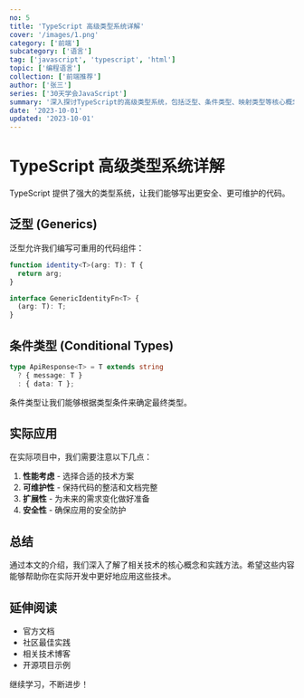 ```yaml
---
no: 5
title: 'TypeScript 高级类型系统详解'
cover: '/images/1.png'
category: ['前端']
subcategory: ['语言']
tag: ['javascript', 'typescript', 'html']
topic: ['编程语言']
collection: ['前端推荐']
author: ['张三']
series: ['30天学会JavaScript']
summary: '深入探讨TypeScript的高级类型系统，包括泛型、条件类型、映射类型等核心概念。'
date: '2023-10-01'
updated: '2023-10-01'
---
```


# TypeScript 高级类型系统详解

TypeScript 提供了强大的类型系统，让我们能够写出更安全、更可维护的代码。

## 泛型 (Generics)

泛型允许我们编写可重用的代码组件：

```typescript
function identity<T>(arg: T): T {
  return arg;
}

interface GenericIdentityFn<T> {
  (arg: T): T;
}
```

## 条件类型 (Conditional Types)

```typescript
type ApiResponse<T> = T extends string 
  ? { message: T } 
  : { data: T };
```

条件类型让我们能够根据类型条件来确定最终类型。

## 实际应用

在实际项目中，我们需要注意以下几点：

1. **性能考虑** - 选择合适的技术方案
2. **可维护性** - 保持代码的整洁和文档完整
3. **扩展性** - 为未来的需求变化做好准备
4. **安全性** - 确保应用的安全防护

## 总结

通过本文的介绍，我们深入了解了相关技术的核心概念和实践方法。希望这些内容能够帮助你在实际开发中更好地应用这些技术。

## 延伸阅读

- 官方文档
- 社区最佳实践
- 相关技术博客
- 开源项目示例

继续学习，不断进步！